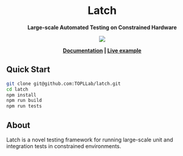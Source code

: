 <div align="center">
  <h1>Latch</h1>

  <p>
    <strong>Large-scale Automated Testing on Constrained Hardware</strong>
  </p>

  <a href="https://doi.org/10.1016/j.scico.2024.103157"><img src="https://img.shields.io/badge/DOI-10.1016%2Fj.scico.2024.103157-blue.svg"></a>

<b>
    <a href="https://topllab.github.io/WARDuino/guide/latch.html">Documentation</a>
    <span> | </span>
    <a href="https://github.com/TOPLLab/WARDuino/actions/workflows/test.yml">Live example</a>  
</b>

</div>

## Quick Start

```bash
git clone git@github.com:TOPLLab/latch.git
cd latch
npm install
npm run build
npm run tests
```

## About

Latch is a novel testing framework for running large-scale unit and integration tests in constrained environments.

